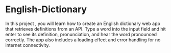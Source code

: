 # English-Dictionary
In this project , you will learn how to create an English dictionary web app that retrieves definitions from an API. Type a word into the input field and hit enter to see its definition, pronunciation, and hear the word pronounced correctly. The app also includes a loading effect and error handling for no internet connectivity.
